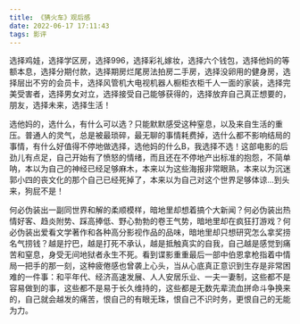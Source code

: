 ```yaml
---
title: 《猜火车》观后感
date: 2022-06-17 17:11:43
tags: 影评
---
```


选择鸡娃，选择学区房，选择996，选择彩礼嫁妆，选择六个钱包，选择他妈的等额本息，选择分期付款，选择期房烂尾房法拍房二手房，选择没卵用的健身房，选择层出不穷的会员卡，选择风管机大电视机器人橱柜衣柜千人一面的家装，选择完美受害者，选择男女对立，选择接受自己能够获得的，选择放弃自己真正想要的，朋友，选择未来，选择生活！

选他妈的，选什么，有什么可以选？只能默默感受这种窒息，以及来自生活的重压。普通人的灵气，总是被最琐碎，最无聊的事情耗费掉，选什么都不影响结局的事情，有什么好值得不停地做选择，选他妈的什么B，我选择不选！这部电影的后劲儿有点足，自己开始有了愤怒的情绪，而且还在不停地产出标准的抱怨，不简单呐，本以为自己的神经已经足够麻木，本来以为这些海报非常眼熟，本来以为沉迷郭小四的丧文化的那个自己已经死掉了，本来以为自己对这个世界足够体谅...到头来，狗屁不是！

何必伪装出一副同世界和解的柔顺模样，暗地里却想着搞个大新闻？何必伪装出热情好客、趋炎附势、踩高捧低、野心勃勃的卷王气势，暗地里却在疯狂打游戏？何必伪装出爱看文学著作和各种高分影视作品的品味，暗地里却只想研究怎么拿奖捞名气捞钱？越是拧巴，越是打死不承认，越是抵触真实的自我，自己越是感觉到痛苦和窒息，身受无间地狱者永生不死。看到谍影重重最后一部中伯恩拿枪指着中情局一把手的那一刻，这种疲倦感也曾袭上心头，当从心底真正意识到生存是非常困难的一件事：和平年代、经济高速发展、人人安居乐业、一夫一妻制，这些都不是容易做到的事，这些都不是易于长久维持的，这些都是无数先辈流血拼命斗争换来的，自己就会越发的痛苦，恨自己的有眼无珠，恨自己不识时务，更恨自己的无能为力。